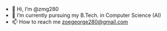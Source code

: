 - 👋 Hi, I’m @zmg280
- 🌱 I’m currently pursuing my B.Tech. in Computer Science (AI)
- 📫 How to reach me zoegeorge280@gmail.com
<!---
zmg280/zmg280 is a ✨ special ✨ repository because its `README.md` (this file) appears on your GitHub profile.
You can click the Preview link to take a look at your changes.
--->
